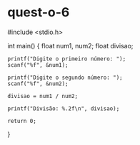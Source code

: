 # quest-o-6
#include <stdio.h>

int main() {
    float num1, num2;
    float divisao;

    printf("Digite o primeiro número: ");
    scanf("%f", &num1);
    
    printf("Digite o segundo número: ");
    scanf("%f", &num2);
    
    divisao = num1 / num2;

    printf("Divisão: %.2f\n", divisao);

    return 0;
}

